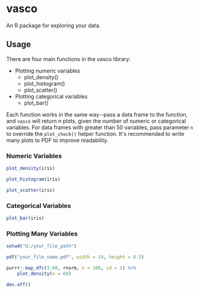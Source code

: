 # vasco

An R package for exploring your data.

## Usage

There are four main functions in the vasco library:

+ Plotting numeric variables
    + plot_density()
    + plot_histogram()
    + plot_scatter()
+ Plotting categorical variables
    + plot_bar()

Each function works in the same way--pass a data frame to the function, and `vasco` will return *n* plots, given the number of numeric or categorical variables.  For data frames with greater than 50 variables, pass parameter `n` to override the `plot_check()` helper function.  It's recommended to write many plots to PDF to improve readability.

### Numeric Variables

```r
plot_density(iris)

plot_histogram(iris)

plot_scatter(iris)
```

### Categorical Variables

```r
plot_bar(iris)
```

### Plotting Many Variables

```r
setwd("U:/your_file_path")

pdf("your_file_name.pdf", width = 14, height = 8.5)

purrr::map_dfc(1:60, rnorm, n = 100, sd = 1) %>% 
    plot_density(n = 60)

dev.off()
```

